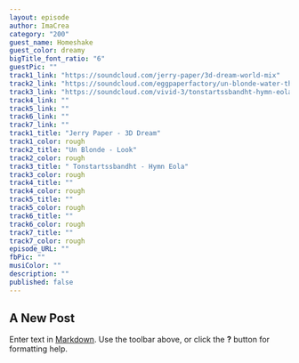 ```yaml
---
layout: episode
author: ImaCrea
category: "200"
guest_name: Homeshake
guest_color: dreamy
bigTitle_font_ratio: "6"
guestPic: ""
track1_link: "https://soundcloud.com/jerry-paper/3d-dream-world-mix"
track2_link: "https://soundcloud.com/eggpaperfactory/un-blonde-water-the-next?in=eggpaperfactory/sets/un-blonde-water-the-next-day"
track3_link: "https://soundcloud.com/vivid-3/tonstartssbandht-hymn-eola"
track4_link: ""
track5_link: ""
track6_link: ""
track7_link: ""
track1_title: "Jerry Paper - 3D Dream"
track1_color: rough
track2_title: "Un Blonde - Look"
track2_color: rough
track3_title: " Tonstartssbandht - Hymn Eola"
track3_color: rough
track4_title: ""
track4_color: rough
track5_title: ""
track5_color: rough
track6_title: ""
track6_color: rough
track7_title: ""
track7_color: rough
episode_URL: ""
fbPic: ""
musiColor: ""
description: ""
published: false
---
```


## A New Post

Enter text in [Markdown](http://daringfireball.net/projects/markdown/). Use the toolbar above, or click the **?** button for formatting help.
